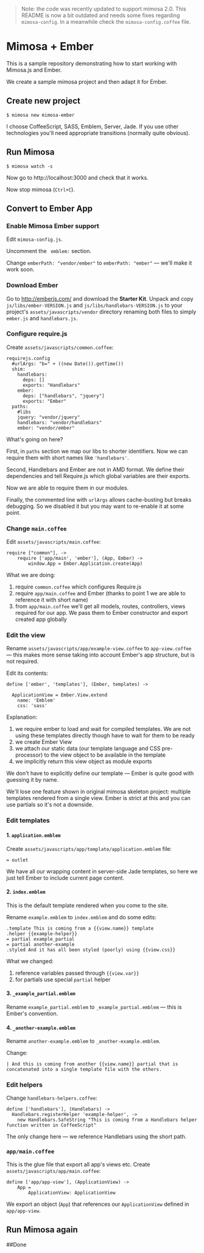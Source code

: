 > Note: the code was recently updated to support mimosa 2.0. This README is now a bit outdated and needs some fixes regarding `mimosa-config`. In a meanwhile check the `mimosa-config.coffee` file.

# Mimosa + Ember

This is a sample repository demonstrating how to start working with Mimosa.js and Ember.

We create a sample mimosa project and then adapt it for Ember.

## Create new project

`$ mimosa new mimosa-ember`

I choose CoffeeScript, SASS, Emblem, Server, Jade.
If you use other technologies you'll need appropriate transitions (normally quite obvious).

## Run Mimosa
`$ mimosa watch -s`

Now go to http://localhost:3000 and check that it works.

Now stop mimosa (`Ctrl+C`).

## Convert to Ember App

### Enable Mimosa Ember support

Edit `mimosa-config.js`.

Uncomment the ` emblem:` section.

Change `emberPath: "vendor/ember"` to `emberPath: "ember"` — we'll make it work soon.

### Download Ember
Go to <http://emberjs.com/> and download the **Starter Kit**. Unpack and copy `js/libs/ember-VERSION.js` and `js/libs/handlebars-VERSION.js` to your project's `assets/javascripts/vendor` directory renaming both files to simply `ember.js` and `handlebars.js`.

### Configure require.js

Create `assets/javascripts/common.coffee`:

	requirejs.config
	  #urlArgs: "b=" + ((new Date()).getTime())
	  shim:
	    handlebars:
	      deps: []
	      exports: "Handlebars"
	    ember:
	      deps: ["handlebars", "jquery"]
	      exports: "Ember"
	  paths:
	    #libs
	    jquery: "vendor/jquery"
	    handlebars: "vendor/handlebars"
	    ember: "vendor/ember"

What's going on here?

First, in `paths` section we map our libs to shorter identifiers. Now we can require them with short names like `'handlebars'`.

Second, Handlebars and Ember are not in AMD format. We define their dependencies and tell Require.js which global variables are their exports.

Now we are able to require them in our modules.

Finally, the commented line with `urlArgs` allows cache-busting but breaks debugging. So we disabled it but you may want to re-enable it at some point.

### Change `main.coffee`

Edit `assets/javascripts/main.coffee`:

	require ["common"], ->
	    require ['app/main', 'ember'], (App, Ember) ->
	        window.App = Ember.Application.create(App)

What we are doing:

1. require `common.coffee` which configures Require.js
2. require `app/main.coffee` and Ember (thanks to point 1 we are able to reference it with short name)
3. from `app/main.coffee` we'll get all models, routes, controllers, views required for our app. We pass them to Ember constructor and export created app globally

### Edit the view
Rename `assets/javascripts/app/example-view.coffee` to `app-view.coffee` — this makes more sense taking into account Ember's app structure, but is not required.

Edit its contents:

	define ['ember', 'templates'], (Ember, templates) ->

	  ApplicationView = Ember.View.extend
	    name: 'Emblem'
	    css: 'sass'

Explanation:

1. we require ember to load and wait for compiled templates. We are not using these templates directly though have to wait for them to be ready
2. we create Ember View
3. we attach our static data (our template language and CSS pre-processor) to the view object to be available in the template
4. we implicitly return this view object as module exports

We don't have to explicitly define our template — Ember is quite good with guessing it by name.

We'll lose one feature shown in original mimosa skeleton project: multiple templates rendered from a single view. Ember is strict at this and you can use partials so it's not a downside.

### Edit templates

#### 1. `application.emblem`

Create `assets/javascripts/app/template/application.emblem` file:

	= outlet

We have all our wrapping content in server-side Jade templates, so here we just tell Ember to include current page content.


#### 2. `index.emblem`

This is the default template rendered when you come to the site.

Rename `example.emblem` to `index.emblem` and do some edits:

	.template This is coming from a {{view.name}} template
	.helper {{example-helper}}
	= partial example_partial
	= partial another-example
	.styled And it has all been styled (poorly) using {{view.css}}

What we changed:

1. reference variables passed through `{{view.var}}`
2. for partials use special `partial` helper

#### 3. `_example_partial.emblem`

Rename `example_partial.emblem` to `_example_partial.emblem` — this is Ember's convention.

#### 4. `_another-example.emblem`

Rename `another-example.emblem` to `_another-example.emblem`.

Change:

	| And this is coming from another {{view.name}} partial that is concatenated into a single template file with the others.


### Edit helpers

Change `handlebars-helpers.coffee`:

	define ['handlebars'], (Handlebars) ->
	  Handlebars.registerHelper 'example-helper', ->
	    new Handlebars.SafeString "This is coming from a Handlebars helper function written in CoffeeScript"

The only change here — we reference Handlebars using the short path.

### `app/main.coffee`

This is the glue file that export all app's views etc. Create `assets/javascripts/app/main.coffee`:

	define ['app/app-view'], (ApplicationView) ->
	    App =
	        ApplicationView: ApplicationView

We export an object (`App`) that references our `ApplicationView` defined in `app/app-view`.

## Run Mimosa again

##Done
